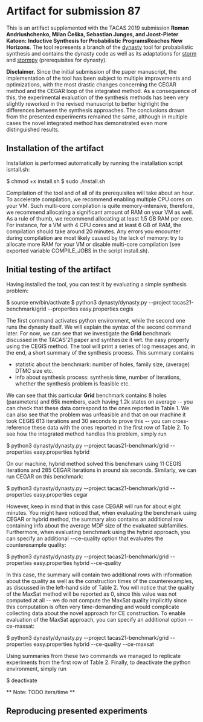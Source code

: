 # Artifact for submission 87

This is an artifact supplemented with the TACAS 2019 submission __Roman Andriushchenko, Milan Češka, Sebastian Junges, and Joost-Pieter Katoen:__ **Inductive Synthesis for Probabilistic ProgramsReaches New Horizons**. The tool represents a branch of the [dynasty](https://github.com/moves-rwth/dynasty) tool for probabilistic synthesis and contains the dynasty code as well as its adaptations for [storm](https://github.com/moves-rwth/storm) and [stormpy](https://github.com/moves-rwth/stormpy) (prerequisites for dynasty).

**Disclaimer.** Since the initial submission of the paper manuscript, the implementation of the tool has been subject to multiple improvements and optimizations, with the most drastic changes concerning the CEGAR method and the CEGAR loop of the integrated method. As a consequence of this, the experimental evaluation of the synthesis methods has been very slightly reworked in the revised manuscript to better highlight the differences between the synthesis approaches. The conclusions drawn from the presented experiments remained the same, although in multiple cases the novel integrated method has demonstrated even more distinguished results. 

## Installation of the artifact

Installation is performed automatically by running the installation script isntall.sh:

$ chmod +x install.sh
$ sudo ./install.sh

Compilation of the tool and of all of its prerequisites will take about an hour. To accelerate compilation, we recommend enabling multiple CPU cores on your VM. Such multi-core compilation is quite memory-intensive, therefore, we recommend allocating a significant amount of RAM on your VM as well. As a rule of thumb, we recommend allocating at least 1.5 GB RAM per core. For instance, for a VM with 4 CPU cores and at least 6 GB of RAM, the compilation should take around 20 minutes. Any errors you encounter during compilation are most likely caused by the lack of memory: try to allocate more RAM for your VM or disable multi-core compilation (see exported variable COMPILE_JOBS in the script install.sh).

## Initial testing of the artifact

Having installed the tool, you can test it by evaluating a simple synthesis problem:

$ source env/bin/activate
$ python3 dynasty/dynasty.py --project tacas21-benchmark/grid --properties easy.properties cegis

The first command activates python environment, while the second one runs the dynasty itself. We will explain the syntax of the second command later. For now, we can see that we investigate the __Grid__ benchmark discussed in the TACAS'21 paper and synthesize it wrt. the easy property using the CEGIS method. The tool will print a series of log messages and, in the end, a short summary of the synthesis process. This summary contains
- statistic about the benchmark: number of holes, family size, (average) DTMC size etc.
- info about synthesis process: synthesis time, number of iterations, whether the synthesis problem is feasible etc.

We can see that this particular __Grid__ benchmark contains 8 holes (parameters) and 65k members, each having 1.2k states on average -- you can check that these data correspond to the ones reported in Table 1. We can also see that the problem was unfeasible and that on our machine it took CEGIS 613 iterations and 30 seconds to prove this -- you can cross-reference these data with the ones reported in the first row of Table 2. To see how the integrated method handles this problem, simply run

$ python3 dynasty/dynasty.py --project tacas21-benchmark/grid --properties easy.properties hybrid

On our machine, hybrid method solved this benchmark using 11 CEGIS iterations and 285 CEGAR iterations in around six seconds. Similarly, we can run CEGAR on this benchmark:

$ python3 dynasty/dynasty.py --project tacas21-benchmark/grid --properties easy.properties cegar

However, keep in mind that in this case CEGAR will run for about eight minutes. You might have noticed that, when evaluating the benchmark using CEGAR or hybrid method, the summary also contains an additional row containing info about the average MDP size of the evaluated subfamilies. Furthermore, when evaluating benchmark using the hybrid approach, you can specify an additional --ce-quality option that evaluates the counterexample quality:

$ python3 dynasty/dynasty.py --project tacas21-benchmark/grid --properties easy.properties hybrid --ce-quality

In this case, the summary will contain two additional rows with information about the quality as well as the construction times of the counterexamples, as discussed in the left-hand side of Table 2. You will notice that the quality of the MaxSat method will be reported as 0, since this value was not computed at all -- we do not compute the MaxSat quality implicitly since this computation is often very time-demanding and would complicate collecting data about the novel approach for CE construction. To enable evaluation of the MaxSat approach, you can specify an additional option --ce-maxsat:

$ python3 dynasty/dynasty.py --project tacas21-benchmark/grid --properties easy.properties hybrid --ce-quality --ce-maxsat

Using summaries from these two commands we managed to replicate experiments from the first row of Table 2. Finally, to deactivate the python environment, simply run

$ deactivate


** Note: TODO iters/time **



## Reproducing presented experiments
